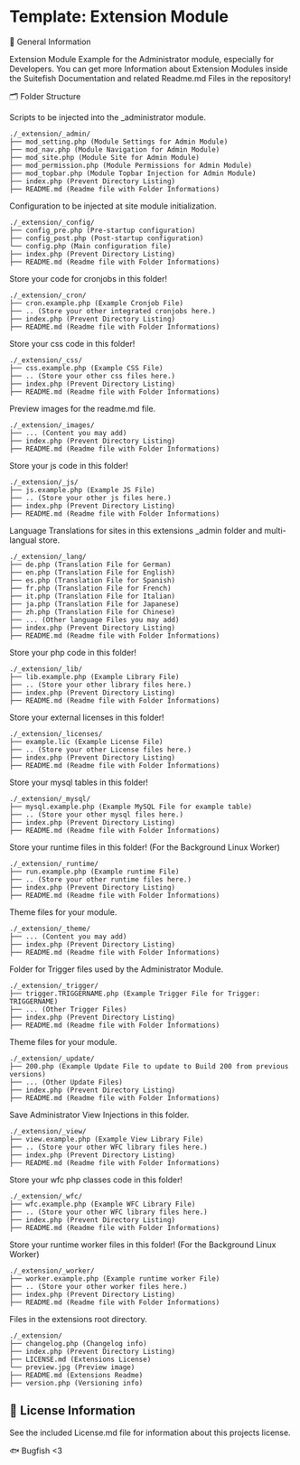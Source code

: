 # Template: Extension Module

 🧩 General Information

Extension Module Example for the Administrator module, especially for Developers. You can get more Information about Extension Modules inside the Suitefish Documentation and related Readme.md Files in the repository!

🗂️ Folder Structure

Scripts to be injected into the _administrator module.

```
./_extension/_admin/
├── mod_setting.php (Module Settings for Admin Module)
├── mod_nav.php (Module Navigation for Admin Module)
├── mod_site.php (Module Site for Admin Module)
├── mod_permission.php (Module Permissions for Admin Module)
├── mod_topbar.php (Module Topbar Injection for Admin Module)
├── index.php (Prevent Directory Listing)
├── README.md (Readme file with Folder Informations)
```

Configuration to be injected at site module initialization.

```
./_extension/_config/
├── config_pre.php (Pre-startup configuration)
├── config_post.php (Post-startup configuration)
└── config.php (Main configuration file)
├── index.php (Prevent Directory Listing)
├── README.md (Readme file with Folder Informations)
```

Store your code for cronjobs in this folder!

```
./_extension/_cron/
├── cron.example.php (Example Cronjob File)
├── .. (Store your other integrated cronjobs here.)
├── index.php (Prevent Directory Listing)
├── README.md (Readme file with Folder Informations)
```

Store your css code in this folder!

```
./_extension/_css/
├── css.example.php (Example CSS File)
├── .. (Store your other css files here.)
├── index.php (Prevent Directory Listing)
├── README.md (Readme file with Folder Informations)
```

Preview images for the readme.md file.

```
./_extension/_images/
├── ... (Content you may add)
├── index.php (Prevent Directory Listing)
├── README.md (Readme file with Folder Informations)
```

Store your js code in this folder!

```
./_extension/_js/
├── js.example.php (Example JS File)
├── .. (Store your other js files here.)
├── index.php (Prevent Directory Listing)
├── README.md (Readme file with Folder Informations)
```

Language Translations for sites in this extensions _admin folder and multi-langual store.

```
./_extension/_lang/
├── de.php (Translation File for German)
├── en.php (Translation File for English)
├── es.php (Translation File for Spanish)
├── fr.php (Translation File for French)
├── it.php (Translation File for Italian)
├── ja.php (Translation File for Japanese)
├── zh.php (Translation File for Chinese)
├── ... (Other language Files you may add)
├── index.php (Prevent Directory Listing)
├── README.md (Readme file with Folder Informations)
```

Store your php code in this folder!

```
./_extension/_lib/
├── lib.example.php (Example Library File)
├── .. (Store your other library files here.)
├── index.php (Prevent Directory Listing)
├── README.md (Readme file with Folder Informations)
```

Store your external licenses in this folder!

```
./_extension/_licenses/
├── example.lic (Example License File)
├── .. (Store your other License files here.)
├── index.php (Prevent Directory Listing)
├── README.md (Readme file with Folder Informations)
```

Store your mysql tables in this folder!

```
./_extension/_mysql/
├── mysql.example.php (Example MySQL File for example table)
├── .. (Store your other mysql files here.)
├── index.php (Prevent Directory Listing)
├── README.md (Readme file with Folder Informations)
```

Store your runtime files in this folder! (For the Background Linux Worker)

```
./_extension/_runtime/
├── run.example.php (Example runtime File)
├── .. (Store your other runtime files here.)
├── index.php (Prevent Directory Listing)
├── README.md (Readme file with Folder Informations)
```

Theme files for your module.

```
./_extension/_theme/
├── ... (Content you may add)
├── index.php (Prevent Directory Listing)
├── README.md (Readme file with Folder Informations)
```

Folder for Trigger files used by the Administrator Module.

```
./_extension/_trigger/
├── trigger.TRIGGERNAME.php (Example Trigger File for Trigger: TRIGGERNAME)
├── ... (Other Trigger Files)
├── index.php (Prevent Directory Listing)
├── README.md (Readme file with Folder Informations)
```

Theme files for your module.

```
./_extension/_update/
├── 200.php (Example Update File to update to Build 200 from previous versions)
├── ... (Other Update Files)
├── index.php (Prevent Directory Listing)
├── README.md (Readme file with Folder Informations)
```

Save Administrator View Injections in this folder.

```
./_extension/_view/
├── view.example.php (Example View Library File)
├── .. (Store your other WFC library files here.)
├── index.php (Prevent Directory Listing)
├── README.md (Readme file with Folder Informations)
```

Store your wfc php classes code in this folder!

```
./_extension/_wfc/
├── wfc.example.php (Example WFC Library File)
├── .. (Store your other WFC library files here.)
├── index.php (Prevent Directory Listing)
├── README.md (Readme file with Folder Informations)
```

Store your runtime worker files in this folder! (For the Background Linux Worker)

```
./_extension/_worker/
├── worker.example.php (Example runtime worker File)
├── .. (Store your other worker files here.)
├── index.php (Prevent Directory Listing)
├── README.md (Readme file with Folder Informations)
```

Files in the extensions root directory.
```
./_extension/
├── changelog.php (Changelog info)
├── index.php (Prevent Directory Listing)
├── LICENSE.md (Extensions License)
└── preview.jpg (Preview image)
├── README.md (Extensions Readme)
├── version.php (Versioning info)
```

## 📜 **License Information**

See the included License.md file for information about this projects license.

🐟 Bugfish <3